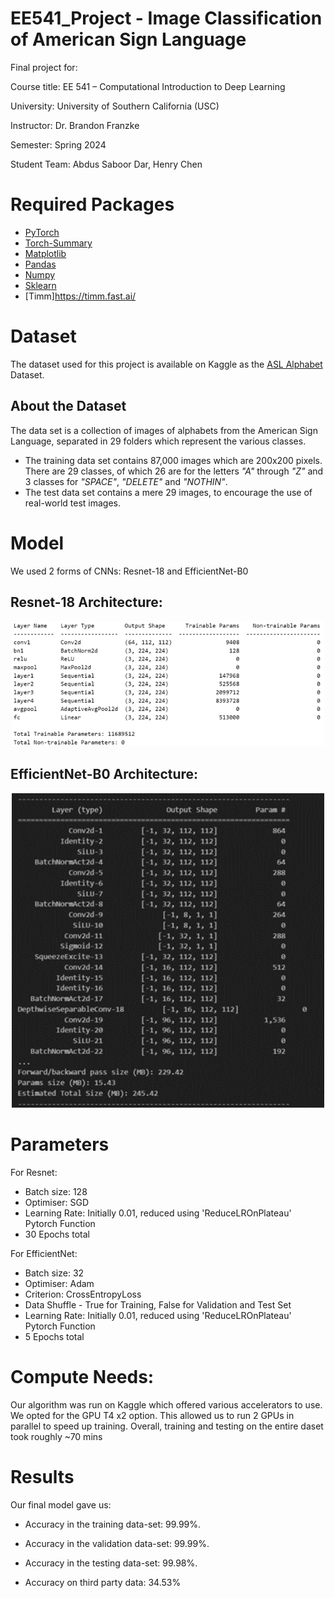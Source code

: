 # EE541_Project - Image Classification of American Sign Language
Final project for:

Course title: EE 541 – Computational Introduction to Deep Learning

University: University of Southern California (USC)

Instructor: Dr. Brandon Franzke

Semester: Spring 2024

Student Team: Abdus Saboor Dar, Henry Chen

# Required Packages
- [PyTorch](https://pytorch.org/) 
- [Torch-Summary](https://pypi.org/project/torch-summary/)
- [Matplotlib](https://matplotlib.org/)
- [Pandas](https://pandas.pydata.org/)
- [Numpy](https://numpy.org/)
- [Sklearn](https://scikit-learn.org/stable/)
- [Timm]https://timm.fast.ai/



# Dataset
The dataset used for this project is available on Kaggle as the [ASL Alphabet](https://www.kaggle.com/grassknoted/asl-alphabet) Dataset.

## About the Dataset
The data set is a collection of images of alphabets from the American Sign Language, separated in 29 folders which represent the various classes.
- The training data set contains 87,000 images which are 200x200 pixels. There are 29 classes, of which 26 are for the letters *"A"* through *"Z"* and 3 classes for *"SPACE"*, *"DELETE"* and *"NOTHIN"*.
- The test data set contains a mere 29 images, to encourage the use of real-world test images.

# Model
We used 2 forms of CNNs: Resnet-18 and EfficientNet-B0


## Resnet-18 Architecture:
<p align="center"><img src="images/Resnet18.png" width="500" /></p>


## EfficientNet-B0 Architecture:
<p align="center"><img src="images/efficientnet.png" width="500" /></p>


# Parameters
For Resnet:
- Batch size: 128
- Optimiser: SGD
- Learning Rate: Initially 0.01, reduced using 'ReduceLROnPlateau' Pytorch Function
- 30 Epochs total
  
For EfficientNet:
- Batch size: 32
- Optimiser: Adam
- Criterion: CrossEntropyLoss
- Data Shuffle - True for Training, False for Validation and Test Set
- Learning Rate: Initially 0.01, reduced using 'ReduceLROnPlateau' Pytorch Function
- 5 Epochs total

# Compute Needs:
Our algorithm was run on Kaggle which offered various accelerators to use. We opted for the GPU T4 x2 option. This allowed us to run 2 GPUs in parallel to speed up training. Overall, training and testing on the entire daset took roughly ~70 mins


# Results
Our final model gave us:
- Accuracy in the training data-set: 99.99%. 
- Accuracy in the validation data-set: 99.99%.
- Accuracy in the testing data-set: 99.98%. 


- Accuracy on third party data: 34.53%

